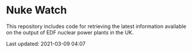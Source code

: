 # Nuke Watch

This repository includes code for retrieving the latest information available on the output of EDF nuclear power plants in the UK.

Last updated: 2021-03-09 04:07